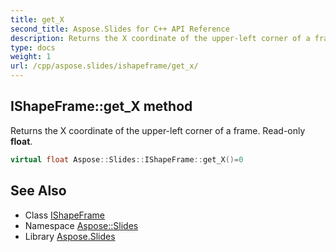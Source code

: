 ```yaml
---
title: get_X
second_title: Aspose.Slides for C++ API Reference
description: Returns the X coordinate of the upper-left corner of a frame. Read-only float.
type: docs
weight: 1
url: /cpp/aspose.slides/ishapeframe/get_x/
---
```

## IShapeFrame::get_X method


Returns the X coordinate of the upper-left corner of a frame. Read-only **float**.

```cpp
virtual float Aspose::Slides::IShapeFrame::get_X()=0
```

## See Also

* Class [IShapeFrame](../)
* Namespace [Aspose::Slides](../../)
* Library [Aspose.Slides](../../../)
